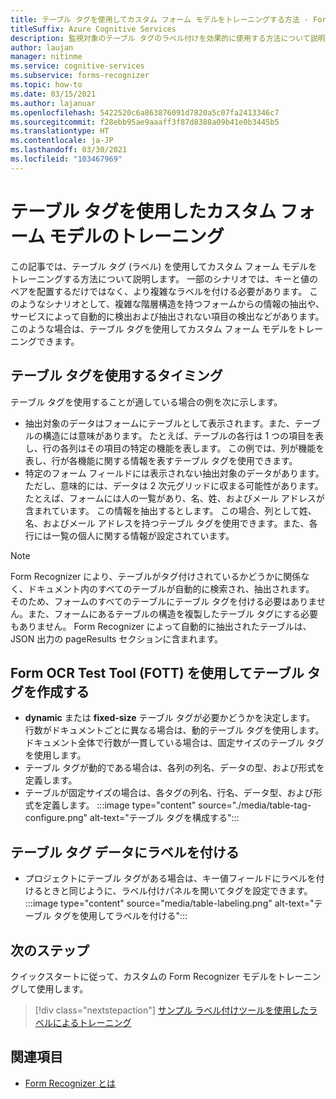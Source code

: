 ```yaml
---
title: テーブル タグを使用してカスタム フォーム モデルをトレーニングする方法 - Form Recognizer
titleSuffix: Azure Cognitive Services
description: 監視対象のテーブル タグのラベル付けを効果的に使用する方法について説明します。
author: laujan
manager: nitinme
ms.service: cognitive-services
ms.subservice: forms-recognizer
ms.topic: how-to
ms.date: 03/15/2021
ms.author: lajanuar
ms.openlocfilehash: 5422520c6a863876091d7820a5c07fa2413346c7
ms.sourcegitcommit: f28ebb95ae9aaaff3f87d8388a09b41e0b3445b5
ms.translationtype: HT
ms.contentlocale: ja-JP
ms.lasthandoff: 03/30/2021
ms.locfileid: "103467969"
---
```

# <a name="use-table-tags-to-train-your-custom-form-model"></a>テーブル タグを使用したカスタム フォーム モデルのトレーニング

この記事では、テーブル タグ (ラベル) を使用してカスタム フォーム モデルをトレーニングする方法について説明します。 一部のシナリオでは、キーと値のペアを配置するだけではなく、より複雑なラベルを付ける必要があります。 このようなシナリオとして、複雑な階層構造を持つフォームからの情報の抽出や、サービスによって自動的に検出および抽出されない項目の検出などがあります。 このような場合は、テーブル タグを使用してカスタム フォーム モデルをトレーニングできます。

## <a name="when-should-i-use-table-tags"></a>テーブル タグを使用するタイミング

テーブル タグを使用することが適している場合の例を次に示します。

- 抽出対象のデータはフォームにテーブルとして表示されます。また、テーブルの構造には意味があります。 たとえば、テーブルの各行は 1 つの項目を表し、行の各列はその項目の特定の機能を表します。 この例では、列が機能を表し、行が各機能に関する情報を表すテーブル タグを使用できます。
- 特定のフォーム フィールドには表示されない抽出対象のデータがあります。ただし、意味的には、データは 2 次元グリッドに収まる可能性があります。 たとえば、フォームには人の一覧があり、名、姓、およびメール アドレスが含まれています。 この情報を抽出するとします。 この場合、列として姓、名、およびメール アドレスを持つテーブル タグを使用できます。また、各行には一覧の個人に関する情報が設定されています。

> [!NOTE]
> Form Recognizer により、テーブルがタグ付けされているかどうかに関係なく、ドキュメント内のすべてのテーブルが自動的に検索され、抽出されます。 そのため、フォームのすべてのテーブルにテーブル タグを付ける必要はありません。また、フォームにあるテーブルの構造を複製したテーブル タグにする必要もありません。 Form Recognizer によって自動的に抽出されたテーブルは、JSON 出力の pageResults セクションに含まれます。

## <a name="create-a-table-tag-with-form-ocr-test-tool-fott"></a>Form OCR Test Tool (FOTT) を使用してテーブル タグを作成する
<!-- markdownlint-disable MD004 -->
* **dynamic** または **fixed-size** テーブル タグが必要かどうかを決定します。 行数がドキュメントごとに異なる場合は、動的テーブル タグを使用します。 ドキュメント全体で行数が一貫している場合は、固定サイズのテーブル タグを使用します。
* テーブル タグが動的である場合は、各列の列名、データの型、および形式を定義します。
* テーブルが固定サイズの場合は、各タグの列名、行名、データ型、および形式を定義します。
:::image type="content" source="./media/table-tag-configure.png" alt-text="テーブル タグを構成する":::

## <a name="label-your-table-tag-data"></a>テーブル タグ データにラベルを付ける

* プロジェクトにテーブル タグがある場合は、キー値フィールドにラベルを付けるときと同じように、ラベル付けパネルを開いてタグを設定できます。
:::image type="content" source="media/table-labeling.png" alt-text="テーブル タグを使用してラベルを付ける":::

## <a name="next-steps"></a>次のステップ

クイックスタートに従って、カスタムの Form Recognizer モデルをトレーニングして使用します。

> [!div class="nextstepaction"]
> [サンプル ラベル付けツールを使用したラベルによるトレーニング](quickstarts/label-tool.md)

## <a name="see-also"></a>関連項目

* [Form Recognizer とは](overview.md)
>
